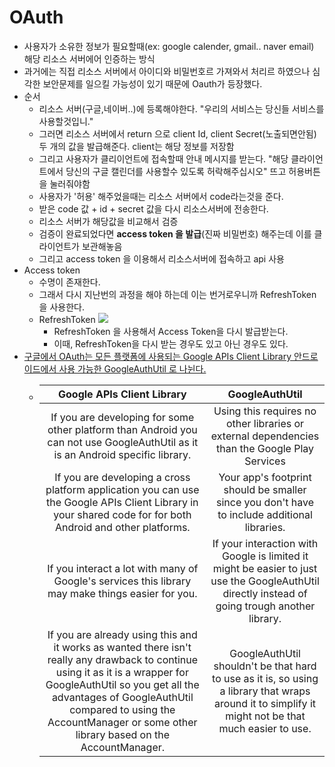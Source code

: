 OAuth
===
* 사용자가 소유한 정보가 필요할때(ex: google calender, gmail.. naver email) 해당 리소스 서버에어 인증하는 방식
* 과거에는 직접 리소스 서버에서 아이디와 비밀번호르 가져와서 처리르 하였으나 심각한 보안문제를 일으킬 가능성이 있기 때문에 Oauth가 등장했다.
* 순서
  * 리소스 서버(구글,네이버..)에 등록해야한다. "우리의 서비스는 당신들 서비스를 사용할것입니."
  * 그러면 리소스 서버에서 return 으로 client Id, client Secret(노출되면안됨) 두 개의 값을 발급해준다. client는 해당 정보를 저장함
  * 그리고 사용자가 클리이언트에 접속할때 안내 메시지를 받는다. "해당 클라이언트에서 당신의 구글 캘린더를 사용할수 있도록 허락해주십시오" 뜨고 허용버튼을 눌러줘야함
  * 사용자가 '허용' 해주었을때는 리소스 서버에서 code라는것을 준다.
  * 받은 code 값 + id + secret 값을 다시 리소스서버에 전송한다.
  * 리소스 서버가 해당값을 비교해서 검증
  * 검증이 완료되었다면 **access token 을 발급**(진짜 비밀번호) 해주는데 이를 클라이언트가 보관해놓음
  * 그리고 access token 을 이용해서 리소스서버에 접속하고 api 사용
* Access token
  * 수명이 존재한다. 
  * 그래서 다시 지난번의 과정을 해야 하는데 이는 번거로우니까 RefreshToken을 사용한다.
  * RefreshToken
    ![](img/refreshtoken.png)
    * RefreshToken 을 사용해서 Access Token을 다시 발급받는다.
    * 이때, RefreshToken을 다시 받는 경우도 있고 아닌 경우도 있다.
* [구글에서 OAuth는 모든 플랫폼에 사용되는 Google APIs Client Library 안드로이드에서 사용 가능한 GoogleAuthUtil 로 나뉜다.](https://stackoverflow.com/questions/22142641/access-to-google-api-googleaccountcredential-usingoauth2-vs-googleauthutil-get)
  * |Google APIs Client Library|GoogleAuthUtil|
    |:--:|:--:|
    |If you are developing for some other platform than Android you can not use GoogleAuthUtil as it is an Android specific library.|Using this requires no other libraries or external dependencies than the Google Play Services|
    |If you are developing a cross platform application you can use the Google APIs Client Library in your shared code for for both Android and other platforms.|Your app's footprint should be smaller since you don't have to include additional libraries.|
    |If you interact a lot with many of Google's services this library may make things easier for you.|If your interaction with Google is limited it might be easier to just use the GoogleAuthUtil directly instead of going trough another library.|
    |If you are already using this and it works as wanted there isn't really any drawback to continue using it as it is a wrapper for GoogleAuthUtil so you get all the advantages of GoogleAuthUtil compared to using the AccountManager or some other library based on the AccountManager.|GoogleAuthUtil shouldn't be that hard to use as it is, so using a library that wraps around it to simplify it might not be that much easier to use.|
